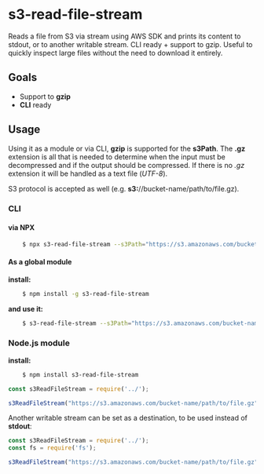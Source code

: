 # s3-read-file-stream

Reads a file from S3 via stream using AWS SDK and prints its content to stdout, or to another writable stream. CLI ready + support to gzip. Useful to quickly inspect large files without the need to download it entirely.

## Goals

 * Support to **gzip**
 * **CLI** ready

## Usage

Using it as a module or via CLI, **gzip** is supported for the **s3Path**. The **.gz** extension is all that is needed to determine when the input must be decompressed and if the output should be compressed. If there is no *.gz* extension it will be handled as a text file (*UTF-8*).

S3 protocol is accepted as well (e.g. **s3:**//bucket-name/path/to/file.gz).

### CLI

#### via NPX

```bash
    $ npx s3-read-file-stream --s3Path="https://s3.amazonaws.com/bucket-name/path/to/file.gz"
```

#### As a global module

**install:**
```bash
    $ npm install -g s3-read-file-stream
```

**and use it:**
```bash
    $ s3-read-file-stream --s3Path="https://s3.amazonaws.com/bucket-name/path/to/file.gz"
```

### Node.js module


**install:**
```bash
    $ npm install s3-read-file-stream
```

```javascript
const s3ReadFileStream = require('../');

s3ReadFileStream("https://s3.amazonaws.com/bucket-name/path/to/file.gz");
```

Another writable stream can be set as a destination, to be used instead of **stdout**:

```javascript
const s3ReadFileStream = require('../');
const fs = require('fs');

s3ReadFileStream("https://s3.amazonaws.com/bucket-name/path/to/file.gz", fs.createWriteStream('./file.txt'));
```
